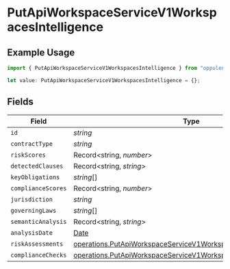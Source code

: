 # PutApiWorkspaceServiceV1WorkspacesIntelligence

## Example Usage

```typescript
import { PutApiWorkspaceServiceV1WorkspacesIntelligence } from "oppulence-backend-sdk/models/operations";

let value: PutApiWorkspaceServiceV1WorkspacesIntelligence = {};
```

## Fields

| Field                                                                                                                                            | Type                                                                                                                                             | Required                                                                                                                                         | Description                                                                                                                                      |
| ------------------------------------------------------------------------------------------------------------------------------------------------ | ------------------------------------------------------------------------------------------------------------------------------------------------ | ------------------------------------------------------------------------------------------------------------------------------------------------ | ------------------------------------------------------------------------------------------------------------------------------------------------ |
| `id`                                                                                                                                             | *string*                                                                                                                                         | :heavy_minus_sign:                                                                                                                               | N/A                                                                                                                                              |
| `contractType`                                                                                                                                   | *string*                                                                                                                                         | :heavy_minus_sign:                                                                                                                               | N/A                                                                                                                                              |
| `riskScores`                                                                                                                                     | Record<string, *number*>                                                                                                                         | :heavy_minus_sign:                                                                                                                               | N/A                                                                                                                                              |
| `detectedClauses`                                                                                                                                | Record<string, *string*>                                                                                                                         | :heavy_minus_sign:                                                                                                                               | N/A                                                                                                                                              |
| `keyObligations`                                                                                                                                 | *string*[]                                                                                                                                       | :heavy_minus_sign:                                                                                                                               | N/A                                                                                                                                              |
| `complianceScores`                                                                                                                               | Record<string, *number*>                                                                                                                         | :heavy_minus_sign:                                                                                                                               | N/A                                                                                                                                              |
| `jurisdiction`                                                                                                                                   | *string*                                                                                                                                         | :heavy_minus_sign:                                                                                                                               | N/A                                                                                                                                              |
| `governingLaws`                                                                                                                                  | *string*[]                                                                                                                                       | :heavy_minus_sign:                                                                                                                               | N/A                                                                                                                                              |
| `semanticAnalysis`                                                                                                                               | Record<string, *string*>                                                                                                                         | :heavy_minus_sign:                                                                                                                               | N/A                                                                                                                                              |
| `analysisDate`                                                                                                                                   | [Date](https://developer.mozilla.org/en-US/docs/Web/JavaScript/Reference/Global_Objects/Date)                                                    | :heavy_minus_sign:                                                                                                                               | N/A                                                                                                                                              |
| `riskAssessments`                                                                                                                                | [operations.PutApiWorkspaceServiceV1WorkspacesRiskAssessments](../../models/operations/putapiworkspaceservicev1workspacesriskassessments.md)[]   | :heavy_minus_sign:                                                                                                                               | N/A                                                                                                                                              |
| `complianceChecks`                                                                                                                               | [operations.PutApiWorkspaceServiceV1WorkspacesComplianceChecks](../../models/operations/putapiworkspaceservicev1workspacescompliancechecks.md)[] | :heavy_minus_sign:                                                                                                                               | N/A                                                                                                                                              |
